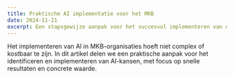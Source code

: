 ```yaml
---
title: Praktische AI implementatie voor het MKB
date: 2024-11-21
excerpt: Een stapsgewijze aanpak voor het succesvol implementeren van AI in uw organisatie.
---
```


Het implementeren van AI in MKB-organisaties hoeft niet complex of kostbaar te zijn. In dit artikel delen we een praktische aanpak voor het identificeren en implementeren van AI-kansen, met focus op snelle resultaten en concrete waarde.